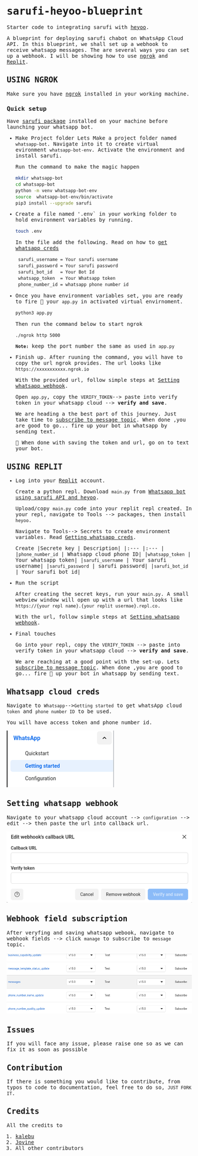 <samp>

# sarufi-heyoo-blueprint

Starter code to integrating sarufi with [heyoo](https://github.com/Neurotech-HQ/heyoo).

A blueprint for deploying sarufi chabot on WhatsApp Cloud API. In this blueprint, we shall set up a webhook to receive whatsapp messages. The are several ways you can set up a webhook. I will be showing how to use [ngrok](#using-ngrok) and [Replit](#using-replit).

## USING NGROK

Make sure you have [ngrok](https://ngrok.com/) installed in your working machine.

### Quick setup

Have [sarufi package](https://github.com/Neurotech-HQ/sarufi-python-sdk) installed on your machine before launching your whatsapp bot.

- Make Project folder
  Lets Make a project folder named `whatsapp-bot`. Navigate into it to create virtual evironment `whatsapp-bot-env`. Activate the environment and install sarufi.

  Run the command to make the magic happen

  ```bash
  mkdir whatsapp-bot
  cd whatsapp-bot
  python -m venv whatsapp-bot-env
  source  whatsapp-bot-env/bin/activate
  pip3 install --upgrade sarufi
  ```

- Create a file named '.env` in your working folder to hold environment variables by running.
  
  ```bash
  touch .env
  ```

   In the file add the following. Read on how to [get whatsapp creds](#whatsapp-cloud-creds)

   ```bash
    sarufi_username = Your sarufi username
    sarufi_password = Your sarufi password
    sarufi_bot_id   = Your Bot Id
    whatsapp_token  = Your Whatsapp token
    phone_number_id = whatsapp phone number id
  ```
  
- Once you have environment variables set, you are ready to fire 🚀 your `app.py` in activated virtual envirnoment.

  ```bash
  python3 app.py
  ```

  Then run the command below to start ngrok

  ```bash
  ./ngrok http 5000
  ```

  **`Note:`** keep the port number the same as used in `app.py`

- Finish up. After ruuning the command, you will have to copy the url ngrok provides. The url looks like `https://xxxxxxxxxxx.ngrok.io`

  With the provided url, follow simple steps at [Setting whatsapp webhook](#setting-whatsapp-webhook).

  Open `app.py`, copy the `VERIFY_TOKEN`--> paste into verify token in your whatsapp cloud --> **verify and save**.

  We are heading a the best part of this journey. Just take time to [subscribe to message topic](#webhook-field-subscription).
  When done ,you are good to go... fire up your bot in whatsapp by sending text.

  🏁 When done with saving the token and url, go on to text your bot.

## USING REPLIT

- Log into your [Replit](https://replit.com/) account.
  
  Create a python repl. Download `main.py` from [Whatsapp bot using sarufi API and heyoo](https://replit.com/@jovyinny/Whatapp-bot-using-Sarufi-api-and-heyoo).

  Upload/copy `main.py` code into your replit repl created.  In your repl, navigate to Tools --> packages, then install `heyoo`.

  Navigate to Tools--> Secrets to create environment variables. Read [Getting whatsapp creds](#whatsapp-cloud-creds).

  Create
    |Secrete key               | Description|
    |:---                      |:---        |
    |`phone_number_id`         | Whatsapp cloud phone ID|
    |`whatsapp_token`          | Your whatsapp token|
    |`sarufi_username`         | Your sarufi username|
    |`sarufi_password`         | sarufi password|
    |`sarufi_bot_id`           | Your sarufi bot id|

- Run the script
  
  After creating the secret keys, run your `main.py`. A small webview window will open up with a url that looks like `https://{your repl name}.{your replit usermae}.repl.co`.

  With the url, follow simple steps at [Setting whatsapp webhook](#setting-whatsapp-webhook).

- Final touches

  Go into your repl, copy the `VERIFY_TOKEN` --> paste into verify token in your whatsapp cloud --> **verify and save**.

  We are reaching at a good point with the set-up. Lets [subscribe to message topic](#webhook-field-subscription).
  When done ,you are good to go... fire 🚀 up your bot in whatsapp by sending text.

## Whatsapp cloud creds

Navigate to `Whatsapp`-->`Getting started` to get whatsApp cloud `token` and `phone number ID` to be used.

You will have access token and phone number id.

![How to get whatsapp token and phone number ID](./img/get_whatsapp_token.png)

## Setting whatsapp webhook

Navigate to your whatsapp cloud account --> `configuration` --> edit --> then paste the url into callback url.
  
![Web hook setup](./img/webhook_setup.png)

## Webhook field subscription

After veryfing and saving whatsapp webook, navigate to webhook fields --> click `manage` to subscribe to `message` topic.

![Webhook fields subscription](./img/webhook_subscription.png)

## Issues

If you will face any issue, please raise one so as we can fix it as soon as possible

## Contribution

If there is something you would like to contribute, from typos to code to documentation, feel free to do so, `JUST FORK IT`.

## Credits

All the credits to

1. [kalebu](https://github.com/Kalebu/)
2. [Jovine](https://github.com/jovyinny/)
3. All other contributors

</samp>
